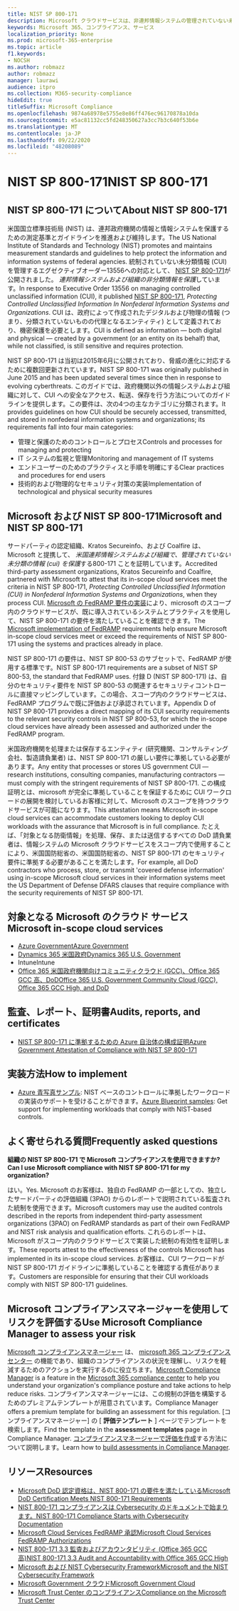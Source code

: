 ```yaml
---
title: NIST SP 800-171
description: Microsoft クラウドサービスは、非連邦情報システムの管理されていない未分類情報 (CUI) を保護するために、NIST SP 800-171 ガイドラインに準拠しています。
keywords: Microsoft 365、コンプライアンス、サービス
localization_priority: None
ms.prod: microsoft-365-enterprise
ms.topic: article
f1.keywords:
- NOCSH
ms.author: robmazz
author: robmazz
manager: laurawi
audience: itpro
ms.collection: M365-security-compliance
hideEdit: true
titleSuffix: Microsoft Compliance
ms.openlocfilehash: 9874a68978e5755e8e86ff476ec96170878a10da
ms.sourcegitcommit: e5ac81132cc5fd248350627a3cc7b3c640f53b6e
ms.translationtype: MT
ms.contentlocale: ja-JP
ms.lasthandoff: 09/22/2020
ms.locfileid: "48208089"
---
```

# <a name="nist-sp-800-171"></a><span data-ttu-id="cb39f-104">NIST SP 800-171</span><span class="sxs-lookup"><span data-stu-id="cb39f-104">NIST SP 800-171</span></span>

## <a name="about-nist-sp-800-171"></a><span data-ttu-id="cb39f-105">NIST SP 800-171 について</span><span class="sxs-lookup"><span data-stu-id="cb39f-105">About NIST SP 800-171</span></span>

<span data-ttu-id="cb39f-106">米国国立標準技術局 (NIST) は、連邦政府機関の情報と情報システムを保護するための測定基準とガイドラインを推進および維持します。</span><span class="sxs-lookup"><span data-stu-id="cb39f-106">The US National Institute of Standards and Technology (NIST) promotes and maintains measurement standards and guidelines to help protect the information and information systems of federal agencies.</span></span> <span data-ttu-id="cb39f-107">統制されていない未分類情報 (CUI) を管理するエグゼクティブオーダー13556への対応として、 [NIST SP 800-171](https://csrc.nist.gov/publications/detail/sp/800-171/rev-1/final)が公開されました。 *連邦情報システムおよび組織の非分類情報を保護*しています。</span><span class="sxs-lookup"><span data-stu-id="cb39f-107">In response to Executive Order 13556 on managing controlled unclassified information (CUI), it published [NIST SP 800-171](https://csrc.nist.gov/publications/detail/sp/800-171/rev-1/final), *Protecting Controlled Unclassified Information In Nonfederal Information Systems and Organizations*.</span></span> <span data-ttu-id="cb39f-108">CUI は、政府によって作成されたデジタルおよび物理の情報 (つまり、分類されていないものの代理となるエンティティ) として定義されており、機密保護を必要とします。</span><span class="sxs-lookup"><span data-stu-id="cb39f-108">CUI is defined as information — both digital and physical — created by a government (or an entity on its behalf) that, while not classified, is still sensitive and requires protection.</span></span>

<span data-ttu-id="cb39f-109">NIST SP 800-171 は当初は2015年6月に公開されており、脅威の進化に対応するために複数回更新されています。</span><span class="sxs-lookup"><span data-stu-id="cb39f-109">NIST SP 800-171 was originally published in June 2015 and has been updated several times since then in response to evolving cyberthreats.</span></span> <span data-ttu-id="cb39f-110">このガイドでは、政府機関以外の情報システムおよび組織に対して、CUI への安全なアクセス、転送、保存を行う方法についてのガイドラインを提供します。この要件は、次の4つの主なカテゴリに分類されます。</span><span class="sxs-lookup"><span data-stu-id="cb39f-110">It provides guidelines on how CUI should be securely accessed, transmitted, and stored in nonfederal information systems and organizations; its requirements fall into four main categories:</span></span>

- <span data-ttu-id="cb39f-111">管理と保護のためのコントロールとプロセス</span><span class="sxs-lookup"><span data-stu-id="cb39f-111">Controls and processes for managing and protecting</span></span>
- <span data-ttu-id="cb39f-112">IT システムの監視と管理</span><span class="sxs-lookup"><span data-stu-id="cb39f-112">Monitoring and management of IT systems</span></span>
- <span data-ttu-id="cb39f-113">エンドユーザーのためのプラクティスと手順を明確にする</span><span class="sxs-lookup"><span data-stu-id="cb39f-113">Clear practices and procedures for end users</span></span>
- <span data-ttu-id="cb39f-114">技術的および物理的なセキュリティ対策の実装</span><span class="sxs-lookup"><span data-stu-id="cb39f-114">Implementation of technological and physical security measures</span></span>

## <a name="microsoft-and-nist-sp-800-171"></a><span data-ttu-id="cb39f-115">Microsoft および NIST SP 800-171</span><span class="sxs-lookup"><span data-stu-id="cb39f-115">Microsoft and NIST SP 800-171</span></span>

<span data-ttu-id="cb39f-116">サードパーティの認定組織、Kratos Secureinfo、および Coalfire は、Microsoft と提携して、 *米国連邦情報システムおよび組織で、管理されていない未分類の情報 (cui) を保護*する800-171 ことを証明しています。</span><span class="sxs-lookup"><span data-stu-id="cb39f-116">Accredited third-party assessment organizations, Kratos Secureinfo and Coalfire, partnered with Microsoft to attest that its in-scope cloud services meet the criteria in NIST SP 800-171, *Protecting Controlled Unclassified Information (CUI) in Nonfederal Information Systems and Organizations*, when they process CUI.</span></span> <span data-ttu-id="cb39f-117">[Microsoft の FedRAMP 要件の実装](offering-fedramp.md)により、microsoft のスコープ内のクラウドサービスが、既に導入されているシステムとプラクティスを使用して、NIST SP 800-171 の要件を満たしていることを確認できます。</span><span class="sxs-lookup"><span data-stu-id="cb39f-117">The [Microsoft implementation of FedRAMP](offering-fedramp.md) requirements help ensure Microsoft in-scope cloud services meet or exceed the requirements of NIST SP 800-171 using the systems and practices already in place.</span></span>

<span data-ttu-id="cb39f-118">NIST SP 800-171 の要件は、NIST SP 800-53 のサブセットで、FedRAMP が使用する標準です。</span><span class="sxs-lookup"><span data-stu-id="cb39f-118">NIST SP 800-171 requirements are a subset of NIST SP 800-53, the standard that FedRAMP uses.</span></span> <span data-ttu-id="cb39f-119">付録 D (NIST SP 800-171) は、自分のセキュリティ要件を NIST SP 800-53 の関連するセキュリティコントロールに直接マッピングしています。この場合、スコープ内のクラウドサービスは、FedRAMP プログラムで既に評価および承認されています。</span><span class="sxs-lookup"><span data-stu-id="cb39f-119">Appendix D of NIST SP 800-171 provides a direct mapping of its CUI security requirements to the relevant security controls in NIST SP 800-53, for which the in-scope cloud services have already been assessed and authorized under the FedRAMP program.</span></span>

<span data-ttu-id="cb39f-120">米国政府機関を処理または保存するエンティティ (研究機関、コンサルティング会社、製造請負業者) は、NIST SP 800-171 の厳しい要件に準拠している必要があります。</span><span class="sxs-lookup"><span data-stu-id="cb39f-120">Any entity that processes or stores US government CUI — research institutions, consulting companies, manufacturing contractors — must comply with the stringent requirements of NIST SP 800-171.</span></span> <span data-ttu-id="cb39f-121">この構成証明とは、microsoft が完全に準拠していることを保証するために CUI ワークロードの展開を検討しているお客様に対して、Microsoft のスコープを持つクラウドサービスが可能になります。</span><span class="sxs-lookup"><span data-stu-id="cb39f-121">This attestation means Microsoft in-scope cloud services can accommodate customers looking to deploy CUI workloads with the assurance that Microsoft is in full compliance.</span></span> <span data-ttu-id="cb39f-122">たとえば、「対象となる防衛情報」を処理、保存、または送信するすべての DoD 請負業者は、情報システムの Microsoft クラウドサービスをスコープ内で使用することにより、米国国防総省の、米国国防総省の、NIST SP 800-171 のセキュリティ要件に準拠する必要があることを満たします。</span><span class="sxs-lookup"><span data-stu-id="cb39f-122">For example, all DoD contractors who process, store, or transmit 'covered defense information' using in-scope Microsoft cloud services in their information systems meet the US Department of Defense DFARS clauses that require compliance with the security requirements of NIST SP 800-171.</span></span>

## <a name="microsoft-in-scope-cloud-services"></a><span data-ttu-id="cb39f-123">対象となる Microsoft のクラウド サービス</span><span class="sxs-lookup"><span data-stu-id="cb39f-123">Microsoft in-scope cloud services</span></span>

- [<span data-ttu-id="cb39f-124">Azure Government</span><span class="sxs-lookup"><span data-stu-id="cb39f-124">Azure Government</span></span>](https://aka.ms/AzureCompliance)
- [<span data-ttu-id="cb39f-125">Dynamics 365 米国政府</span><span class="sxs-lookup"><span data-stu-id="cb39f-125">Dynamics 365 U.S. Government</span></span>](https://aka.ms/d365-compliance-list)
- <span data-ttu-id="cb39f-126">Intune</span><span class="sxs-lookup"><span data-stu-id="cb39f-126">Intune</span></span>
- [<span data-ttu-id="cb39f-127">Office 365 米国政府機関向けコミュニティクラウド (GCC)、Office 365 GCC 高、DoD</span><span class="sxs-lookup"><span data-stu-id="cb39f-127">Office 365 U.S. Government Community Cloud (GCC), Office 365 GCC High, and DoD</span></span>](https://aka.ms/o365-compliance-framework)

## <a name="audits-reports-and-certificates"></a><span data-ttu-id="cb39f-128">監査、レポート、証明書</span><span class="sxs-lookup"><span data-stu-id="cb39f-128">Audits, reports, and certificates</span></span>

- [<span data-ttu-id="cb39f-129">NIST SP 800-171 に準拠するための Azure 自治体の構成証明</span><span class="sxs-lookup"><span data-stu-id="cb39f-129">Azure Government Attestation of Compliance with NIST SP 800-171</span></span>](https://aka.ms/Azure-NIST-800-171)

## <a name="how-to-implement"></a><span data-ttu-id="cb39f-130">実装方法</span><span class="sxs-lookup"><span data-stu-id="cb39f-130">How to implement</span></span>

- <span data-ttu-id="cb39f-131">[Azure 青写真サンプル](https://docs.microsoft.com/azure/governance/blueprints/samples/): NIST ベースのコントロールに準拠したワークロードの実装のサポートを受けることができます。</span><span class="sxs-lookup"><span data-stu-id="cb39f-131">[Azure Blueprint samples](https://docs.microsoft.com/azure/governance/blueprints/samples/): Get support for implementing workloads that comply with NIST-based controls.</span></span>

## <a name="frequently-asked-questions"></a><span data-ttu-id="cb39f-132">よく寄せられる質問</span><span class="sxs-lookup"><span data-stu-id="cb39f-132">Frequently asked questions</span></span>

<span data-ttu-id="cb39f-133">**組織の NIST SP 800-171 で Microsoft コンプライアンスを使用できますか?**</span><span class="sxs-lookup"><span data-stu-id="cb39f-133">**Can I use Microsoft compliance with NIST SP 800-171 for my organization?**</span></span>

<span data-ttu-id="cb39f-134">はい。</span><span class="sxs-lookup"><span data-stu-id="cb39f-134">Yes.</span></span> <span data-ttu-id="cb39f-135">Microsoft のお客様は、独自の FedRAMP の一部としての、独立したサードパーティの評価組織 (3PAO) からのレポートで説明されている監査された統制を使用できます。</span><span class="sxs-lookup"><span data-stu-id="cb39f-135">Microsoft customers may use the audited controls described in the reports from independent third-party assessment organizations (3PAO) on FedRAMP standards as part of their own FedRAMP and NIST risk analysis and qualification efforts.</span></span> <span data-ttu-id="cb39f-136">これらのレポートは、Microsoft がスコープ内のクラウドサービスで実装した統制の有効性を証明します。</span><span class="sxs-lookup"><span data-stu-id="cb39f-136">These reports attest to the effectiveness of the controls Microsoft has implemented in its in-scope cloud services.</span></span> <span data-ttu-id="cb39f-137">お客様は、CUI ワークロードが NIST SP 800-171 ガイドラインに準拠していることを確認する責任があります。</span><span class="sxs-lookup"><span data-stu-id="cb39f-137">Customers are responsible for ensuring that their CUI workloads comply with NIST SP 800-171 guidelines.</span></span>

## <a name="use-microsoft-compliance-manager-to-assess-your-risk"></a><span data-ttu-id="cb39f-138">Microsoft コンプライアンスマネージャーを使用してリスクを評価する</span><span class="sxs-lookup"><span data-stu-id="cb39f-138">Use Microsoft Compliance Manager to assess your risk</span></span>

<span data-ttu-id="cb39f-139">[Microsoft コンプライアンスマネージャー](compliance-manager.md) は、 [microsoft 365 コンプライアンスセンター](microsoft-365-compliance-center.md) の機能であり、組織のコンプライアンスの状況を理解し、リスクを軽減するためのアクションを実行するのに役立ちます。</span><span class="sxs-lookup"><span data-stu-id="cb39f-139">[Microsoft Compliance Manager](compliance-manager.md) is a feature in the [Microsoft 365 compliance center](microsoft-365-compliance-center.md) to help you understand your organization's compliance posture and take actions to help reduce risks.</span></span> <span data-ttu-id="cb39f-140">コンプライアンスマネージャーには、この規制の評価を構築するためのプレミアムテンプレートが用意されています。</span><span class="sxs-lookup"><span data-stu-id="cb39f-140">Compliance Manager offers a premium template for building an assessment for this regulation.</span></span> <span data-ttu-id="cb39f-141">[コンプライアンスマネージャー] の [ **評価テンプレート** ] ページでテンプレートを検索します。</span><span class="sxs-lookup"><span data-stu-id="cb39f-141">Find the template in the **assessment templates** page in Compliance Manager.</span></span> <span data-ttu-id="cb39f-142">[コンプライアンスマネージャーで評価を作成](compliance-manager-assessments.md)する方法について説明します。</span><span class="sxs-lookup"><span data-stu-id="cb39f-142">Learn how to [build assessments in Compliance Manager](compliance-manager-assessments.md).</span></span>

## <a name="resources"></a><span data-ttu-id="cb39f-143">リソース</span><span class="sxs-lookup"><span data-stu-id="cb39f-143">Resources</span></span>

- [<span data-ttu-id="cb39f-144">Microsoft DoD 認定資格は、NIST 800-171 の要件を満たしている</span><span class="sxs-lookup"><span data-stu-id="cb39f-144">Microsoft DoD Certification Meets NIST 800-171 Requirements</span></span>](offering-DoD-DISA-L2-L4-L5.md)
- [<span data-ttu-id="cb39f-145">NIST 800-171 コンプライアンスは Cybersecurity のドキュメントで始まります。</span><span class="sxs-lookup"><span data-stu-id="cb39f-145">NIST 800-171 Compliance Starts with Cybersecurity Documentation</span></span>](https://www.nist800171.com/)
- [<span data-ttu-id="cb39f-146">Microsoft Cloud Services FedRAMP 承認</span><span class="sxs-lookup"><span data-stu-id="cb39f-146">Microsoft Cloud Services FedRAMP Authorizations</span></span>](https://marketplace.fedramp.gov/index.html?status=Compliant&sort=productName#/products)
- [<span data-ttu-id="cb39f-147">NIST 800-171 3.3 監査およびアカウンタビリティ (Office 365 GCC 高)</span><span class="sxs-lookup"><span data-stu-id="cb39f-147">NIST 800-171 3.3 Audit and Accountability with Office 365 GCC High</span></span>](https://info.summit7systems.com/blog/nist-3.3-audit-and-accountability-with-office-365)
- [<span data-ttu-id="cb39f-148">Microsoft および NIST Cybersecurity Framework</span><span class="sxs-lookup"><span data-stu-id="cb39f-148">Microsoft and the NIST Cybersecurity Framework</span></span>](offering-nist-csf.md)
- [<span data-ttu-id="cb39f-149">Microsoft Government クラウド</span><span class="sxs-lookup"><span data-stu-id="cb39f-149">Microsoft Government Cloud</span></span>](https://www.microsoft.com/enterprise/government)
- [<span data-ttu-id="cb39f-150">Microsoft Trust Center のコンプライアンス</span><span class="sxs-lookup"><span data-stu-id="cb39f-150">Compliance on the Microsoft Trust Center</span></span>](https://www.microsoft.com/trust-center/compliance/compliance-overview)
